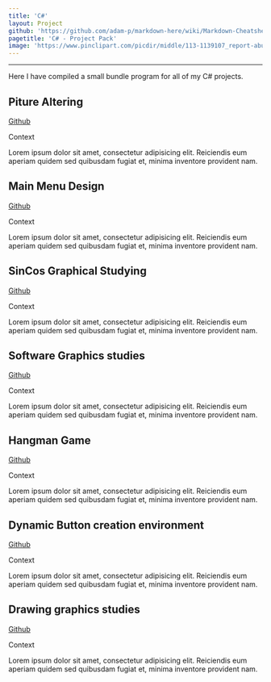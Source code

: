 ```yaml
---
title: 'C#'
layout: Project
github: 'https://github.com/adam-p/markdown-here/wiki/Markdown-Cheatsheet#blockquotes'
pagetitle: 'C# - Project Pack'
image: 'https://www.pinclipart.com/picdir/middle/113-1139107_report-abuse-pusheen-cat-nutella-clipart.png'
---
```


---

Here I have compiled a small bundle program for all of my C# projects.


## Piture Altering

[Github](https://github.com/EricTalv/PictureAltering)

Context

Lorem ipsum dolor sit amet, consectetur adipisicing elit. Reiciendis eum aperiam quidem sed quibusdam fugiat et, minima inventore provident nam.


## Main Menu Design

[Github](https://github.com/EricTalv/Main-Menu-Example-1)

Context

Lorem ipsum dolor sit amet, consectetur adipisicing elit. Reiciendis eum aperiam quidem sed quibusdam fugiat et, minima inventore provident nam.


## SinCos Graphical Studying

[Github](https://github.com/EricTalv/SinCosSearch)

Context

Lorem ipsum dolor sit amet, consectetur adipisicing elit. Reiciendis eum aperiam quidem sed quibusdam fugiat et, minima inventore provident nam.


## Software Graphics studies

[Github](https://github.com/EricTalv/GraphTesting)

Context

Lorem ipsum dolor sit amet, consectetur adipisicing elit. Reiciendis eum aperiam quidem sed quibusdam fugiat et, minima inventore provident nam.


## Hangman Game

[Github](https://github.com/EricTalv/HangManGame)

Context

Lorem ipsum dolor sit amet, consectetur adipisicing elit. Reiciendis eum aperiam quidem sed quibusdam fugiat et, minima inventore provident nam.


## Dynamic Button creation environment 

[Github](https://github.com/EricTalv/ButtonCreation)

Context

Lorem ipsum dolor sit amet, consectetur adipisicing elit. Reiciendis eum aperiam quidem sed quibusdam fugiat et, minima inventore provident nam.


## Drawing graphics studies

[Github](https://github.com/EricTalv/Drawing)

Context

Lorem ipsum dolor sit amet, consectetur adipisicing elit. Reiciendis eum aperiam quidem sed quibusdam fugiat et, minima inventore provident nam.
